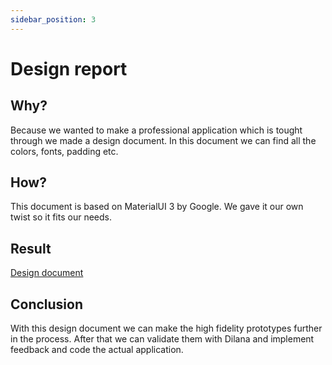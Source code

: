```yaml
---
sidebar_position: 3
---
```


# Design report

## Why?

Because we wanted to make a professional application which is tought through we made a design document. In this document we can find all the colors, fonts, padding etc.

## How?

This document is based on MaterialUI 3 by Google. We gave it our own twist so it fits our needs.

## Result

[Design document](./assets/Design%20Research%20document%20-%20Blind%20project.pdf)

## Conclusion

With this design document we can make the high fidelity prototypes further in the process. After that we can validate them with Dilana and implement feedback and code the actual application.
